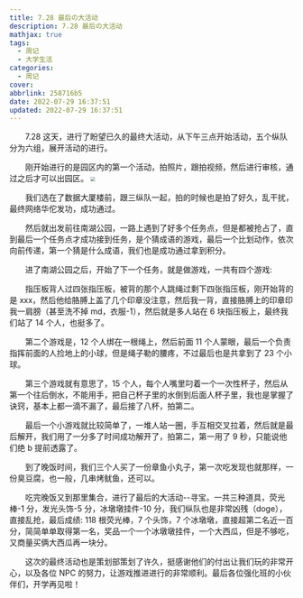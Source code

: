 ```yaml
---
title: 7.28 最后の大活动
description: 7.28 最后の大活动
mathjax: true
tags:
  - 周记
  - 大学生活
categories:
  - 周记
cover:
abbrlink: 258716b5
date: 2022-07-29 16:37:51
updated: 2022-07-29 16:37:51
---
```


&emsp;&emsp;7.28 这天，进行了盼望已久的最终大活动，从下午三点开始活动，五个纵队分为六组，展开活动的进行。

&emsp;&emsp;刚开始进行的是园区内的第一个活动，拍照片，跟拍视频，然后进行审核，通过之后才可以出园区。
<img src="https://fastly.jsdelivr.net/gh/1405720461/blog_img@main/weekly_report/14.webp" style="zoom:50%;" />

&emsp;&emsp;我们选在了数据大厦楼前，跟三纵队一起，拍的时候也是拍了好久，乱干扰，最终网络华佗发功，成功通过。

&emsp;&emsp;然后就出发前往南湖公园，一路上遇到了好多个任务点，但是都被抢占了，直到最后一个任务点才成功接到任务，是个猜成语的游戏，最后一个比划动作，依次向前传递，第一个猜是什么成语，我们也是成功通过拿到积分。

&emsp;&emsp;进了南湖公园之后，开始了下一个任务，就是做游戏，一共有四个游戏:

&emsp;&emsp;指压板背人过四张指压板，被背的那个人跳绳过剩下四张指压板，刚开始背的是 xxx，然后他给胳膊上盖了几个印章没注意，然后我一背，直接胳膊上的印章印我一肩膀（甚至洗不掉 md，衣服-1），然后就是多人站在 6 块指压板上，最终我们站了 14 个人，也挺多了。

&emsp;&emsp;第二个游戏是，12 个人绑在一根绳上，然后前面 11 个人蒙眼，最后一个负责指挥前面的人捡地上的小球，但是绳子勒的腰疼，不过最后也是共拿到了 23 个小球。

&emsp;&emsp;第三个游戏就有意思了，15 个人，每个人嘴里叼着一个一次性杯子，然后从第一个往后倒水，不能用手，把自己杯子里的水倒到后面人杯子里，我也是掌握了诀窍，基本上都一滴不漏了，最后接了八杯，拍第二。

&emsp;&emsp;最后一个小游戏就比较简单了，一堆人站一圈，手互相交叉拉着，然后就是最后解开，我们用了一分多了时间成功解开了，拍第二，第一用了 9 秒，只能说他们绝 b 提前透露了。

&emsp;&emsp;到了晚饭时间，我们三个人买了一份章鱼小丸子，第一次吃发现也就那样，一份臭豆腐，也一般，几串烤鱿鱼，还可以。

&emsp;&emsp;吃完晚饭又到那里集合，进行了最后的大活动--寻宝。一共三种道具，荧光棒-1 分，发光头饰-5 分，冰墩墩挂件-10 分，我们纵队也是非常凶残（doge），直接乱抢，最后成绩: 118 根荧光棒，7 个头饰，7 个冰墩墩，直接超第二名近一百分，简简单单取得第一名，奖品一个一个冰墩墩挂件，一个大西瓜，但是不够吃，又商量买俩大西瓜再一块分。

&emsp;&emsp;这次的最终活动也是策划部策划了许久，挺感谢他们的付出让我们玩的非常开心，以及各位 NPC 的努力，让游戏推进进行的非常顺利。最后各位强化班的小伙伴们，开学再见啦！
